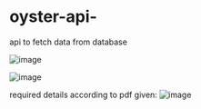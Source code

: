 # oyster-api-
api to fetch data from database

![image](https://user-images.githubusercontent.com/74784319/133082692-400ec0a6-3597-4e2e-9e0f-21b7433232ee.png)


![image](https://user-images.githubusercontent.com/74784319/133082758-90dc0631-fafd-413c-9b0a-3fb0744a4b97.png)


required details according to pdf given:
![image](https://user-images.githubusercontent.com/74784319/133082863-2b8585ca-07a7-42c1-9139-dbcbd3b117fe.png)

